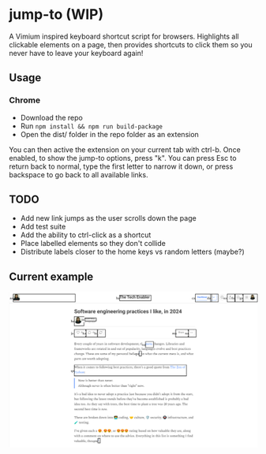 # jump-to (WIP)
A Vimium inspired keyboard shortcut script for browsers. Highlights all clickable elements on a page, then provides shortcuts to click them so you never have to leave your keyboard again!

## Usage

### Chrome

- Download the repo
- Run `npm install && npm run build-package`
- Open the dist/ folder in the repo folder as an extension

You can then active the extension on your current tab with ctrl-b. Once enabled, to show the jump-to options, press "k". You can press Esc to return back to normal, type the first letter to narrow it down, or press backspace to go back to all available links.

## TODO

- Add new link jumps as the user scrolls down the page
- Add test suite
- Add the ability to ctrl-click as a shortcut
- Place labelled elements so they don't collide
- Distribute labels closer to the home keys vs random letters (maybe?)

## Current example

![Example of trigger](image.png)